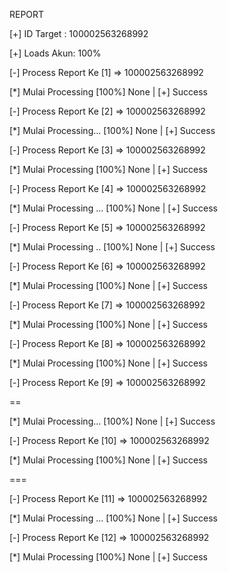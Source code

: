 REPORT

[+] ID Target : 100002563268992

[+] Loads Akun: 100%

[-] Process Report Ke [1] => 100002563268992

[*] Mulai Processing [100%] None | [+] Success

[-] Process Report Ke [2] => 100002563268992

[*] Mulai Processing... [100%] None | [+] Success

[-] Process Report Ke [3] => 100002563268992

[*] Mulai Processing [100%] None | [+] Success

[-] Process Report Ke [4] => 100002563268992

[*] Mulai Processing ... [100%] None | [+] Success

[-] Process Report Ke [5] => 100002563268992

[*] Mulai Processing .. [100%] None | [+] Success

[-] Process Report Ke [6] => 100002563268992

[*] Mulai Processing [100%] None | [+] Success

[-] Process Report Ke [7] => 100002563268992

[*] Mulai Processing [100%] None | [+] Success

[-] Process Report Ke [8] => 100002563268992

[*] Mulai Processing [100%] None | [+] Success

[-] Process Report Ke [9] => 100002563268992

==

[*] Mulai Processing... [100%] None | [+] Success

[-] Process Report Ke [10] => 100002563268992

[*] Mulai Processing [100%] None | [+] Success

===

[-] Process Report Ke [11] => 100002563268992

[*] Mulai Processing ... [100%] None | [+] Success

[-] Process Report Ke [12] => 100002563268992

[*] Mulai Processing [100%] None | [+] Success
